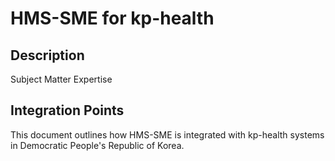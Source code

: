 # HMS-SME for kp-health

## Description

Subject Matter Expertise

## Integration Points

This document outlines how HMS-SME is integrated with kp-health systems in Democratic People's Republic of Korea.
